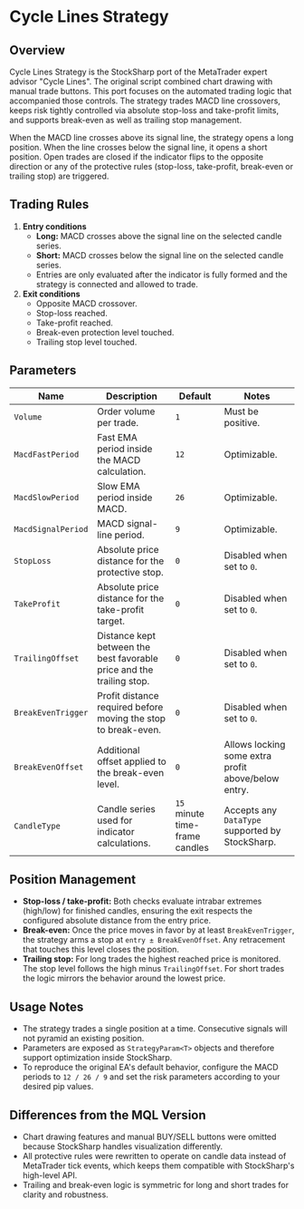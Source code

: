 # Cycle Lines Strategy

## Overview

Cycle Lines Strategy is the StockSharp port of the MetaTrader expert advisor "Cycle Lines". The original script combined chart drawing with manual trade buttons. This port focuses on the automated trading logic that accompanied those controls. The strategy trades MACD line crossovers, keeps risk tightly controlled via absolute stop-loss and take-profit limits, and supports break-even as well as trailing stop management.

When the MACD line crosses above its signal line, the strategy opens a long position. When the line crosses below the signal line, it opens a short position. Open trades are closed if the indicator flips to the opposite direction or any of the protective rules (stop-loss, take-profit, break-even or trailing stop) are triggered.

## Trading Rules

1. **Entry conditions**
   - **Long:** MACD crosses above the signal line on the selected candle series.
   - **Short:** MACD crosses below the signal line on the selected candle series.
   - Entries are only evaluated after the indicator is fully formed and the strategy is connected and allowed to trade.
2. **Exit conditions**
   - Opposite MACD crossover.
   - Stop-loss reached.
   - Take-profit reached.
   - Break-even protection level touched.
   - Trailing stop level touched.

## Parameters

| Name | Description | Default | Notes |
| ---- | ----------- | ------- | ----- |
| `Volume` | Order volume per trade. | `1` | Must be positive. |
| `MacdFastPeriod` | Fast EMA period inside the MACD calculation. | `12` | Optimizable. |
| `MacdSlowPeriod` | Slow EMA period inside MACD. | `26` | Optimizable. |
| `MacdSignalPeriod` | MACD signal-line period. | `9` | Optimizable. |
| `StopLoss` | Absolute price distance for the protective stop. | `0` | Disabled when set to `0`. |
| `TakeProfit` | Absolute price distance for the take-profit target. | `0` | Disabled when set to `0`. |
| `TrailingOffset` | Distance kept between the best favorable price and the trailing stop. | `0` | Disabled when set to `0`. |
| `BreakEvenTrigger` | Profit distance required before moving the stop to break-even. | `0` | Disabled when set to `0`. |
| `BreakEvenOffset` | Additional offset applied to the break-even level. | `0` | Allows locking some extra profit above/below entry. |
| `CandleType` | Candle series used for indicator calculations. | `15` minute time-frame candles | Accepts any `DataType` supported by StockSharp. |

## Position Management

- **Stop-loss / take-profit:** Both checks evaluate intrabar extremes (high/low) for finished candles, ensuring the exit respects the configured absolute distance from the entry price.
- **Break-even:** Once the price moves in favor by at least `BreakEvenTrigger`, the strategy arms a stop at `entry ± BreakEvenOffset`. Any retracement that touches this level closes the position.
- **Trailing stop:** For long trades the highest reached price is monitored. The stop level follows the high minus `TrailingOffset`. For short trades the logic mirrors the behavior around the lowest price.

## Usage Notes

- The strategy trades a single position at a time. Consecutive signals will not pyramid an existing position.
- Parameters are exposed as `StrategyParam<T>` objects and therefore support optimization inside StockSharp.
- To reproduce the original EA's default behavior, configure the MACD periods to `12 / 26 / 9` and set the risk parameters according to your desired pip values.

## Differences from the MQL Version

- Chart drawing features and manual BUY/SELL buttons were omitted because StockSharp handles visualization differently.
- All protective rules were rewritten to operate on candle data instead of MetaTrader tick events, which keeps them compatible with StockSharp's high-level API.
- Trailing and break-even logic is symmetric for long and short trades for clarity and robustness.
